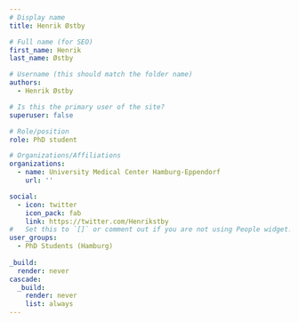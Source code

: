 ```yaml
---
# Display name
title: Henrik Østby

# Full name (for SEO)
first_name: Henrik
last_name: Østby

# Username (this should match the folder name)
authors:
  - Henrik Østby

# Is this the primary user of the site?
superuser: false

# Role/position
role: PhD student

# Organizations/Affiliations
organizations:
  - name: University Medical Center Hamburg-Eppendorf
    url: ''

social:
  - icon: twitter
    icon_pack: fab
    link: https://twitter.com/Henrikstby
#   Set this to `[]` or comment out if you are not using People widget.
user_groups:
  - PhD Students (Hamburg)
  
_build:
  render: never
cascade:
  _build:
    render: never
    list: always
---
```

